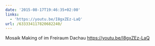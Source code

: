 ```yaml
---
date: '2015-08-17T19:46:35+02:00'
links:
  - 'https://youtu.be/I8gxZEz-LaQ'
url: /633334117820682240/
---
```

Mosaik Making of im Freiraum Dachau https://youtu.be/I8gxZEz-LaQ
